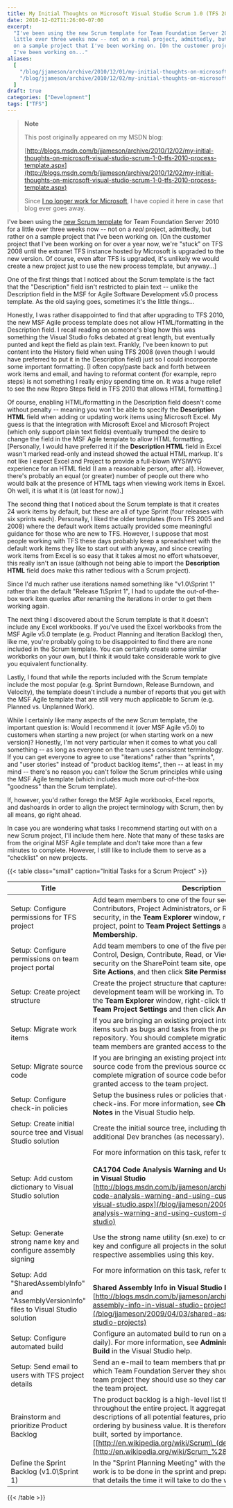 ```yaml
---
title: My Initial Thoughts on Microsoft Visual Studio Scrum 1.0 (TFS 2010 Process Template)
date: 2010-12-02T11:26:00-07:00
excerpt:
  "I've been using the new Scrum template for Team Foundation Server 2010 for a
  little over three weeks now -- not on a real project, admittedly, but rather
  on a sample project that I've been working on. [On the customer project that
  I've been working on..."
aliases:
  [
    "/blog/jjameson/archive/2010/12/01/my-initial-thoughts-on-microsoft-visual-studio-scrum-1-0-tfs-2010-process-template.aspx",
    "/blog/jjameson/archive/2010/12/02/my-initial-thoughts-on-microsoft-visual-studio-scrum-1-0-tfs-2010-process-template.aspx",
  ]
draft: true
categories: ["Development"]
tags: ["TFS"]
---
```


> **Note**
>
> This post originally appeared on my MSDN blog:
>
> [http://blogs.msdn.com/b/jjameson/archive/2010/12/02/my-initial-thoughts-on-microsoft-visual-studio-scrum-1-0-tfs-2010-process-template.aspx](http://blogs.msdn.com/b/jjameson/archive/2010/12/02/my-initial-thoughts-on-microsoft-visual-studio-scrum-1-0-tfs-2010-process-template.aspx)
>
> Since
> [I no longer work for Microsoft](/blog/jjameson/2011/09/02/last-day-with-microsoft),
> I have copied it here in case that blog ever goes away.

I've been using the
[new Scrum template](http://visualstudiogallery.msdn.microsoft.com/en-us/59ac03e3-df99-4776-be39-1917cbfc5d8e)
for Team Foundation Server 2010 for a little over three weeks now -- not on a
*real* project, admittedly, but rather on a sample project that I've been
working on. [On the customer project that I've been working on for over a year
now, we're "stuck" on TFS 2008 until the extranet TFS instance hosted by
Microsoft is upgraded to the new version. Of course, even after TFS is upgraded,
it's unlikely we would create a new project just to use the new process
template, but anyway...]

One of the first things that I noticed about the Scrum template is the fact that
the "Description" field isn't restricted to plain text -- unlike the Description
field in the MSF for Agile Software Development v5.0 process template. As the
old saying goes, sometimes it's the little things...

Honestly, I was rather disappointed to find that after upgrading to TFS 2010,
the new MSF Agile process template does not allow HTML/formatting in the
Description field. I recall reading on someone's blog how this was something the
Visual Studio folks debated at great length, but eventually punted and kept the
field as plain text. Frankly, I've been known to put content into the History
field when using TFS 2008 (even though I would have preferred to put it in the
Description field) just so I could incorporate some important formatting. [I
often copy/paste back and forth between work items and email, and having to
reformat content (for example, repro steps) is not something I really enjoy
spending time on. It was a huge relief to see the new Repro Steps field in TFS
2010 that allows HTML formatting.]

Of course, enabling HTML/formatting in the Description field doesn't come
without penalty -- meaning you won't be able to specify the **Description HTML**
field when adding or updating work items using Microsoft Excel. My guess is that
the integration with Microsoft Excel and Microsoft Project (which only support
plain text fields) eventually trumped the desire to change the field in the MSF
Agile template to allow HTML formatting. [Personally, I would have preferred it
if the **Description HTML** field in Excel wasn't marked read-only and instead
showed the actual HTML markup. It's not like I expect Excel and Project to
provide a full-blown WYSIWYG experience for an HTML field (I am a reasonable
person, after all). However, there's probably an equal (or greater) number of
people out there who would balk at the presence of HTML tags when viewing work
items in Excel. Oh well, it is what it is (at least for now).]

The second thing that I noticed about the Scrum template is that it creates 24
work items by default, but these are all of type Sprint (four releases with six
sprints each). Personally, I liked the older templates (from TFS 2005 and 2008)
where the default work items actually provided some meaningful guidance for
those who are new to TFS. However, I suppose that most people working with TFS
these days probably keep a spreadsheet with the default work items they like to
start out with anyway, and since creating work items from Excel is so easy that
it takes almost no effort whatsoever, this really isn't an issue (although not
being able to import the **Description HTML** field does make this rather
tedious with a Scrum project).

Since I'd much rather use iterations named something like "v1.0\Sprint 1" rather
than the default "Release 1\Sprint 1", I had to update the out-of-the-box work
item queries after renaming the iterations in order to get them working again.

The next thing I discovered about the Scrum template is that it doesn't include
any Excel workbooks. If you've used the Excel workbooks from the MSF Agile v5.0
template (e.g. Product Planning and Iteration Backlog) then, like me, you're
probably going to be disappointed to find there are none included in the Scrum
template. You can certainly create some similar workborks on your own, but I
think it would take considerable work to give you equivalent functionality.

Lastly, I found that while the reports included with the Scrum template include
the most popular (e.g. Sprint Burndown, Release Burndown, and Velocity), the
template doesn't include a number of reports that you get with the MSF Agile
template that are still very much applicable to Scrum (e.g. Planned vs.
Unplanned Work).

While I certainly like many aspects of the new Scrum template, the important
question is: Would I recommend it (over MSF Agile v5.0) to customers when
starting a new project (or when starting work on a new version)? Honestly, I'm
not very particular when it comes to what you call something -- as long as
everyone on the team uses consistent terminology. If you can get everyone to
agree to use "iterations" rather than "sprints", and "user stories" instead of
"product backlog items", then -- at least in my mind -- there's no reason you
can't follow the Scrum principles while using the MSF Agile template (which
includes much more out-of-the-box "goodness" than the Scrum template).

If, however, you'd rather forego the MSF Agile workbooks, Excel reports, and
dashoards in order to align the project terminology with Scrum, then by all
means, go right ahead.

In case you are wondering what tasks I recommend starting out with on a new
Scrum project, I'll include them here. Note that many of these tasks are from
the original MSF Agile template and don't take more than a few minutes to
complete. However, I still like to include them to serve as a "checklist" on new
projects.

{{< table class="small" caption="Initial Tasks for a Scrum Project" >}}

| Title | Description |
| --- | --- |
| Setup: Configure permissions for TFS project | Add team members to one of the four security groups: Builders, Contributors, Project Administrators, or Readers. To configure security, in the **Team Explorer** window, right-click the team project, point to **Team Project Settings** and then click **Group Membership**. |
| Setup: Configure permissions on team project portal | Add team members to one of the five permission levels: Full Control, Design, Contribute, Read, or View Only. To configure security on the SharePoint team site, open the project portal, click **Site Actions**, and then click **Site Permissions**. |
| Setup: Create project structure | Create the project structure that captures what areas the development team will be working in. To set project structure, in the **Team Explorer** window, right-click the team project, point to **Team Project Settings** and then click **Areas and Iterations**. |
| Setup: Migrate work items | If you are bringing an existing project into VSTS, migrate work items such as bugs and tasks from the previous work item repository. You should complete migration of work items before team members are granted access to the team project. |
| Setup: Migrate source code | If you are bringing an existing project into VSTS, migrate the source code from the previous source code repository. You should complete migration of source code before team members are granted access to the team project. |
| Setup: Configure check-in policies | Setup the business rules or policies that govern source code check-ins. For more information, see **Check-in Policies and Notes** in the Visual Studio help. |
| Setup: Create initial source tree and Visual Studio solution | Create the initial source tree, including the Main branch and additional Dev branches (as necessary). |
| Setup: Add custom dictionary to Visual Studio solution | For more information on this task, refer to the following blog post:<br><br>**CA1704 Code Analysis Warning and Using Custom Dictionaries in Visual Studio**<br>[http://blogs.msdn.com/b/jjameson/archive/2009/04/02/ca1704-code-analysis-warning-and-using-custom-dictionaries-in-visual-studio.aspx](/blog/jjameson/2009/04/02/ca1704-code-analysis-warning-and-using-custom-dictionaries-in-visual-studio) |
| Setup: Generate strong name key and configure assembly signing | Use the strong name utility (sn.exe) to create a new strong name key and configure all projects in the solution to sign their respective assemblies using this key. |
| Setup: Add "SharedAssemblyInfo" and "AssemblyVersionInfo" files to Visual Studio solution | For more information on this task, refer to the following blog post:<br><br>**Shared Assembly Info in Visual Studio Projects**<br>[http://blogs.msdn.com/b/jjameson/archive/2009/04/03/shared-assembly-info-in-visual-studio-projects.aspx](/blog/jjameson/2009/04/03/shared-assembly-info-in-visual-studio-projects) |
| Setup: Configure automated build | Configure an automated build to run on a periodic basis (typically daily). For more information, see **Administering Team Foundation Build** in the Visual Studio help. |
| Setup: Send email to users with TFS project details | Send an e-mail to team members that provides information about which Team Foundation Server they should connect to, and which team project they should use so they can get started working on the team project. |
| Brainstorm and prioritize Product Backlog | The product backlog is a high-level list that is maintained throughout the entire project. It aggregates backlog items: broad descriptions of all potential features, prioritized as an absolute ordering by business value. It is therefore the "What" that will be built, sorted by importance. [[http://en.wikipedia.org/wiki/Scrum\_(development)](http://en.wikipedia.org/wiki/Scrum_%28development%29)] |
| Define the Sprint Backlog (v1.0\Sprint 1) | In the "Sprint Planning Meeting" with the entire team, select what work is to be done in the sprint and prepare the Sprint Backlog that details the time it will take to do the work. |

{{< /table >}}
